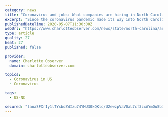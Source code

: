 ```yaml
---
category: news
title: "Coronavirus and jobs: What companies are hiring in North Carolina? | Charlotte Observer"
excerpt: "Since the coronavirus pandemic made its way into North Carolina, many businesses have had to close due to stay-at-home orders. Mre than 1 million North Carolinians have filed for unemployment benefits — one in every five people in the state labor force."
publishedDateTime: 2020-05-07T11:30:00Z
webUrl: "https://www.charlotteobserver.com/news/state/north-carolina/article242534601.html"
type: article
quality: 27
heat: 27
published: false

provider:
  name: Charlotte Observer
  domain: charlotteobserver.com

topics:
  - Coronavirus in US
  - Coronavirus

tags:
  - US-NC

secured: "lanaSFXrIy1lTYxboZWIzu74YMU30kQKlc/U2ewzpVaV0aL7cf3zxAYmOuSbJH2IYnbtXGQFKtSd0v+tzUSAl+moVy/U1Wt8zljlMrN6fAFZUBnUnxVkFczdwN/iky/HXISAzp12tq4a0nzNgmU4OpUEEPvJ1pmxS+1McDgB1tXWlomkbwtzcn0PQNwZpDoTA5HJWmLwsAdYWgOWYZ2VelGG4RLxPEqd66O2P1wTj6CUkTS4HFdLuwXz8f4G6fstl1EbCwaSl1f6/qs36PsdjpIOVuwWmvh+4MBPuM5el/qUIkzdBLdyd1vWWxAA82wkiY65UGMYOChoAN4J4Ot9MPTEDznlUq4dh0ASZHQ4MHthSsx3LF3EnXar6dr/KmwtOW8SKf8oRYl7lmow9BUw5T3AIpJkkoIo94vMOmXCGnMfZcAO+cq7dXNz8G8T6I00Lyn5ermpOCaKAgHzACLI2aLbMpJudGdPCBDgccxEOtI=;w/UidN5DDvU/glqqMTbxdQ=="
---
```



